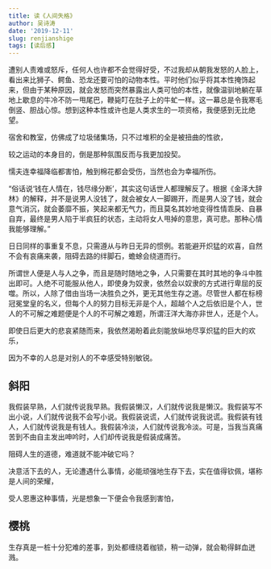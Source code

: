 ```yaml
---
title: 读《人间失格》
author: 吴诗涛
date: '2019-12-11'
slug: renjianshige
tags: [读后感]
---
```


遭别人责难或怒斥，任何人也许都不会觉得好受，不过我却从朝我发怒的人脸上，看出来比狮子、鳄鱼、恐龙还要可怕的动物本性。平时他们似乎将其本性掩饰起来，但由于某种原因，就会发怒而突然暴露出人类可怕的本性，就像温驯地躺在草地上歇息的牛冷不防一甩尾巴，鞭毙叮在肚子上的牛虻一样。这一幕总是令我寒毛倒竖、胆战心惊。想到这种本性或许也是人类求生的一项资格，我便感到无比绝望。

宿舍和教室，仿佛成了垃圾储集场，只不过堆积的全是被扭曲的性欲，

较之运动的本身目的，倒是那种氛围反而与我更加投契。

懦夫连幸福降临都害怕，触到棉花都会受伤，当然也会为幸福所伤。

“俗话说‘钱在人情在，钱尽缘分断’，其实这句话世人都理解反了。根据《金泽大辞林》的解释，并不是说男人没钱了，就会被女人一脚踢开，而是男人没了钱，就会意气消沉，就会萎靡不振，笑起来都无气力，而且莫名其妙地变得性情乖戾、自暴自弃，最终是男人陷于半疯狂的状态，主动将女人甩掉的意思，真可悲。那种心情我能够理解。”

日日同样的事重复不息，只需遵从与昨日无异的惯例。若能避开炽猛的欢喜，自然不会有哀痛来袭，阻碍去路的绊脚石，蟾蜍会绕道而行。

所谓世人便是人与人之争，而且是随时随地之争，人只需要在其时其地的争斗中胜出即可。人绝不可能服从他人，即使身为奴隶，依然会以奴隶的方式进行卑屈的反噬。所以，人除了借由当场一决胜负之外，更无其他生存之道。尽管世人都在标榜冠冕堂皇的名义，但每个人的努力目标无非是个人，超越个人之后依旧是个人，世人的不可解之难题便是个人的不可解之难题，所谓汪洋大海亦非世人，还是个人。

即使日后更大的悲哀紧随而来，我依然渴盼着此刻能放纵地尽享炽猛的巨大的欢乐，

因为不幸的人总是对别人的不幸感受特别敏锐。

## 斜阳

我假装早熟，人们就传说我早熟。我假装懒汉，人们就传说我是懒汉。我假装写不出小说，人们就传说我不会写小说。我假装说谎，人们就传说我说谎。我假装有钱人，人们就传说我是有钱人。我假装冷淡，人们就传说我冷淡。可是，当我当真痛苦到不由自主发出呻吟时，人们却传说我是假装成痛苦。

阻碍人生的道德，难道就不能冲破它吗？

决意活下去的人，无论遭遇什么事情，必能顽强地生存下去，实在值得钦佩，堪称是人间的荣耀，

受人恩惠这种事情，光是想象一下便会令我感到害怕，

## 樱桃

生存真是一桩十分犯难的差事，到处都缠绕着枷锁，稍一动弹，就会勒得鲜血迸溅。
